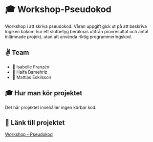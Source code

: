 # :mortar_board: Workshop-Pseudokod

Workshop i att skriva pseudokod. Våran uppgift gick ut på att beskriva logiken bakom hur ett slutbetyg beräknas utifrån provresultat och antal inlämnade projekt, utan att använda riktig programmeringskod.

## :v: Team

- :baby_chick: Isabelle Franzén
- :koala: Haifa Bamehriz
- :bear: Mattias Eskilsson

## :mortar_board: Hur man kör projektet

Det här projektet innehåller ingen körbar kod.

## :link: Länk till projektet

[Workshop - Pseudokod](https://github.com/isabellea-f/Workshop-Pseudokod)
